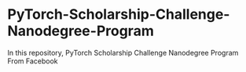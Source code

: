 # PyTorch-Scholarship-Challenge-Nanodegree-Program
In this repository, PyTorch Scholarship Challenge Nanodegree Program From Facebook
